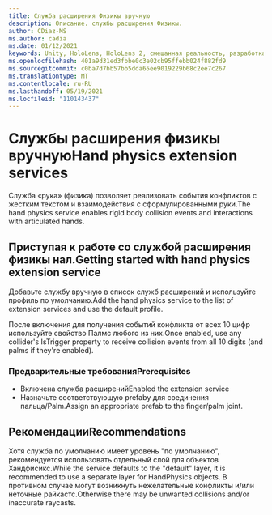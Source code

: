 ```yaml
---
title: Служба расширения Физикы вручную
description: Описание. службы расширения Физикы.
author: CDiaz-MS
ms.author: cadia
ms.date: 01/12/2021
keywords: Unity, HoloLens, HoloLens 2, смешанная реальность, разработка, MRTK
ms.openlocfilehash: 401a9d31ed3fbbe0c3e02cb95ffebb024f882fd9
ms.sourcegitcommit: c0ba7d7bb57bb5dda65ee9019229b68c2ee7c267
ms.translationtype: MT
ms.contentlocale: ru-RU
ms.lasthandoff: 05/19/2021
ms.locfileid: "110143437"
---
```

# <a name="hand-physics-extension-services"></a><span data-ttu-id="6c2d7-104">Службы расширения физикы вручную</span><span class="sxs-lookup"><span data-stu-id="6c2d7-104">Hand physics extension services</span></span>

<span data-ttu-id="6c2d7-105">Служба «рука» (физика) позволяет реализовать события конфликтов с жестким текстом и взаимодействия с сформулированными руки.</span><span class="sxs-lookup"><span data-stu-id="6c2d7-105">The hand physics service enables rigid body collision events and interactions with articulated hands.</span></span>

## <a name="getting-started-with-hand-physics-extension-service"></a><span data-ttu-id="6c2d7-106">Приступая к работе со службой расширения физикы нал.</span><span class="sxs-lookup"><span data-stu-id="6c2d7-106">Getting started with hand physics extension service</span></span>

<span data-ttu-id="6c2d7-107">Добавьте службу вручную в список служб расширений и используйте профиль по умолчанию.</span><span class="sxs-lookup"><span data-stu-id="6c2d7-107">Add the hand physics service to the list of extension services and use the default profile.</span></span>

<span data-ttu-id="6c2d7-108">После включения для получения событий конфликта от всех 10 цифр используйте свойство Палмс любого из них.</span><span class="sxs-lookup"><span data-stu-id="6c2d7-108">Once enabled, use any collider's IsTrigger property to receive collision events from all 10 digits (and palms if they're enabled).</span></span>

### <a name="prerequisites"></a><span data-ttu-id="6c2d7-109">Предварительные требования</span><span class="sxs-lookup"><span data-stu-id="6c2d7-109">Prerequisites</span></span>

- <span data-ttu-id="6c2d7-110">Включена служба расширений</span><span class="sxs-lookup"><span data-stu-id="6c2d7-110">Enabled the extension service</span></span>
- <span data-ttu-id="6c2d7-111">Назначьте соответствующую prefabу для соединения пальца/Palm.</span><span class="sxs-lookup"><span data-stu-id="6c2d7-111">Assign an appropriate prefab to the finger/palm joint.</span></span>

## <a name="recommendations"></a><span data-ttu-id="6c2d7-112">Рекомендации</span><span class="sxs-lookup"><span data-stu-id="6c2d7-112">Recommendations</span></span>

<span data-ttu-id="6c2d7-113">Хотя служба по умолчанию имеет уровень "по умолчанию", рекомендуется использовать отдельный слой для объектов Хандфисикс.</span><span class="sxs-lookup"><span data-stu-id="6c2d7-113">While the service defaults to the "default" layer, it is recommended to use a separate layer for HandPhysics objects.</span></span> <span data-ttu-id="6c2d7-114">В противном случае могут возникнуть нежелательные конфликты и/или неточные райкастс.</span><span class="sxs-lookup"><span data-stu-id="6c2d7-114">Otherwise there may be unwanted collisions and/or inaccurate raycasts.</span></span>
